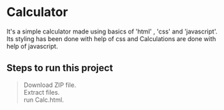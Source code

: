 # Calculator
It's a simple calculator made using basics of 'html' , 'css' and 'javascript'. Its styling has been done with help of css and Calculations are done with help of javascript.
## Steps to run this project<br>
>Download ZIP file.<br>
>Extract files.<br>
>run Calc.html.<br>

